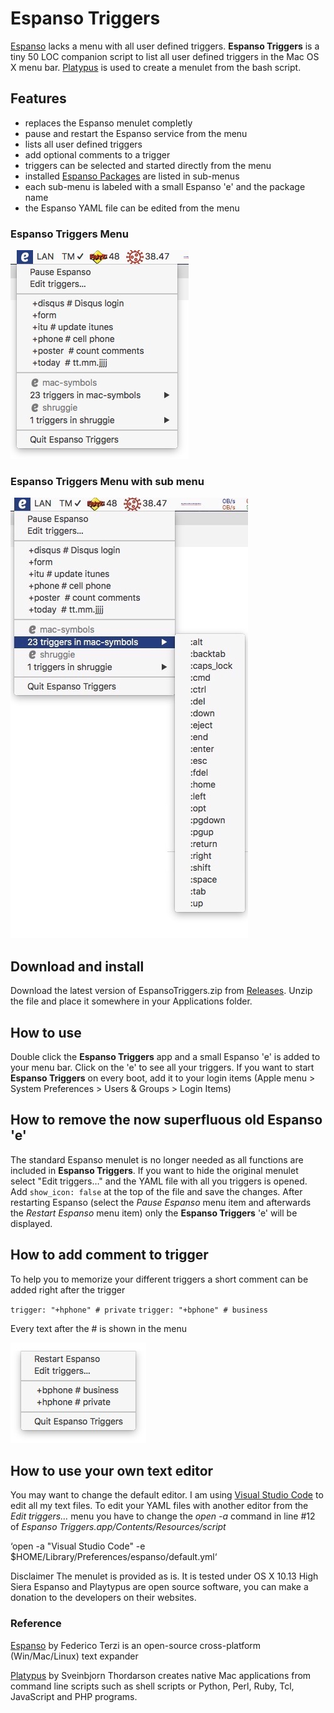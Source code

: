 # Espanso Triggers
[Espanso](https://espanso.org/) lacks a menu with all user defined triggers. 
**Espanso Triggers** is a tiny 50 LOC companion script to list all user defined triggers in the Mac OS X menu bar.
[Platypus](https://sveinbjorn.org/platypus) is used to create a menulet from the bash script.

## Features
* replaces the Espanso menulet completly
* pause and restart the Espanso service from the menu
* lists all user defined triggers
* add optional comments to a trigger
* triggers can be selected and started directly from the menu
* installed [Espanso Packages](https://hub.espanso.org/) are listed in sub-menus
* each sub-menu is labeled with a small Espanso 'e' and the package name
* the Espanso YAML file can be edited from the menu

### Espanso Triggers Menu
![](img/menushort.jpg)

### Espanso Triggers Menu with sub menu
![](img/submenu.jpg)

## Download and install
Download the latest version of EspansoTriggers.zip from [Releases](https://github.com/einstweilen/espanso-triggers/releases/).
Unzip the file and place it somewhere in your Applications folder.

## How to use
Double click the **Espanso Triggers** app and a small Espanso 'e' is added to your menu bar. Click on the 'e' to see all your triggers.
If you want to start **Espanso Triggers** on every boot, add it to your login items (Apple menu > System Preferences > Users & Groups > Login Items)

## How to remove the now superfluous old Espanso 'e'
The standard Espanso menulet is no longer needed as all functions are included in **Espanso Triggers**.
If you want to hide the original menulet select "Edit triggers…" and the YAML file with all you triggers is opened. 
Add `show_icon: false` at the top of the file and save the changes. 
After restarting Espanso (select the *Pause Espanso* menu item and afterwards the *Restart Espanso* menu item) only the **Espanso Triggers** 'e' will be displayed.  

## How to add comment to trigger
To help you to memorize your different triggers a short comment can be added right after the trigger

`trigger: "+hphone" # private`
`trigger: "+bphone" # business`

Every text after the # is shown in the menu

![](img/bphonehphone.jpg)

## How to use your own text editor
You may want to change the default editor. I am using [Visual Studio Code](https://code.visualstudio.com/) to edit all my text files. To edit your YAML files with another editor from the *Edit triggers…* menu you have to change the *open -a* command in line #12 of *Espanso Triggers.app/Contents/Resources/script*

‘open -a "Visual Studio Code" -e $HOME/Library/Preferences/espanso/default.yml‘

Disclaimer
The menulet is provided as is. It is tested under OS X 10.13 High Siera
Espanso and Playtypus are open source software, you can make a donation to the developers on their websites.

### Reference 
[Espanso](https://espanso.org/) by Federico Terzi is an open-source cross-platform (Win/Mac/Linux) text expander  

[Platypus](https://sveinbjorn.org/platypus) by Sveinbjorn Thordarson creates native Mac applications from command line scripts such as shell scripts or Python, Perl, Ruby, Tcl, JavaScript and PHP programs.

